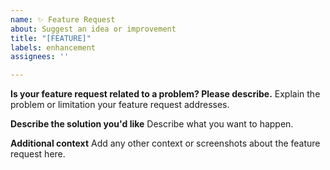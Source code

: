 ```yaml
---
name: ✨ Feature Request
about: Suggest an idea or improvement
title: "[FEATURE]"
labels: enhancement
assignees: ''

---
```


**Is your feature request related to a problem? Please describe.**
Explain the problem or limitation your feature request addresses.

**Describe the solution you'd like**
Describe what you want to happen.

**Additional context**
Add any other context or screenshots about the feature request here.

